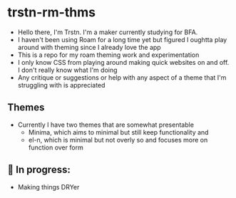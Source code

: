 # trstn-rm-thms
- Hello there, I'm Trstn. I'm a maker currently studying for BFA.
- I haven't been using Roam for a long time yet but figured I oughtta play around with theming since I already love the app
- This is a repo for my roam theming work and experimentation
- I only know CSS from playing around making quick websites on and off. I don't really know what I'm doing
- Any critique or suggestions or help with any aspect of a theme that I'm struggling with is appreciated

## Themes
- Currently I have two themes that are somewhat presentable
  - Minima, which aims to minimal but still keep functionality
  and
  - el-n, which is minimal but not overly so and focuses more on function over form

## 🤯 In progress:
- Making things DRYer

